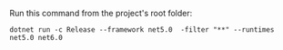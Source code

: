 Run this command from the project's root folder:
```
dotnet run -c Release --framework net5.0  -filter "**" --runtimes net5.0 net6.0
```